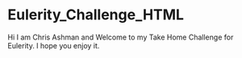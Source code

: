 # Eulerity_Challenge_HTML

Hi I am Chris Ashman and Welcome to my Take Home Challenge for Eulerity. 
I hope you enjoy it.
